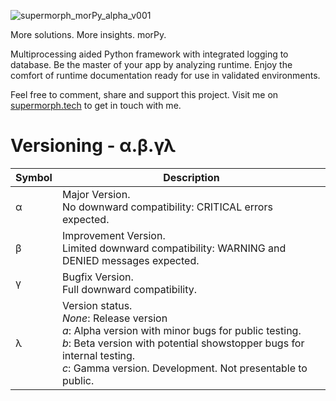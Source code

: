 ![supermorph_morPy_alpha_v001](https://github.com/user-attachments/assets/d2dcad66-87a4-446a-924c-bce997bc595a)

More solutions. More insights. morPy.

Multiprocessing aided Python framework with integrated logging to database. Be the master of your app by analyzing runtime. Enjoy the comfort of runtime documentation ready for use in validated environments.

Feel free to comment, share and support this project.
Visit me on [supermorph.tech](https://www.supermorph.tech/) to get in touch with me.

# Versioning - α.β.γλ

| Symbol | Description |
| --- | --- |
| α   | Major Version.  <br>No downward compatibility: CRITICAL errors expected. |
| β   | Improvement Version.  <br>Limited downward compatibility: WARNING and DENIED messages expected. |
| γ   | Bugfix Version.  <br>Full downward compatibility. |
| λ   | Version status.  <br>*None*: Release version  <br>*a*: Alpha version with minor bugs for public testing.  <br>*b*: Beta version with potential showstopper bugs for internal testing.  <br>*c*: Gamma version. Development. Not presentable to public. |
